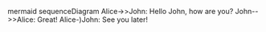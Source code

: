 mermaid
sequenceDiagram
    Alice->>John: Hello John, how are you?
    John-->>Alice: Great!
    Alice-)John: See you later!
